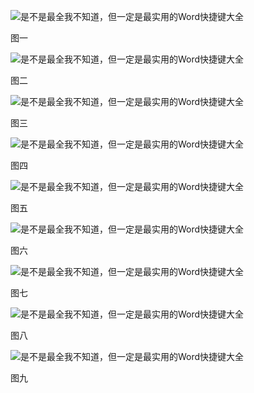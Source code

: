 ![是不是最全我不知道，但一定是最实用的Word快捷键大全](http://p3.pstatp.com/large/1dc40000dee37beafa6e)

图一

![是不是最全我不知道，但一定是最实用的Word快捷键大全](http://p3.pstatp.com/large/1dca0003b4080b21bd55)

图二  

![是不是最全我不知道，但一定是最实用的Word快捷键大全](http://p3.pstatp.com/large/1dc10000d7018c6dd75f)

图三

![是不是最全我不知道，但一定是最实用的Word快捷键大全](http://p3.pstatp.com/large/1dc50003b727b6ff5cb0)

图四

![是不是最全我不知道，但一定是最实用的Word快捷键大全](http://p3.pstatp.com/large/1dca0003b53ebc1b9819)

图五

![是不是最全我不知道，但一定是最实用的Word快捷键大全](http://p1.pstatp.com/large/1f7b0000d90d0a3e8377)

图六

![是不是最全我不知道，但一定是最实用的Word快捷键大全](http://p1.pstatp.com/large/1dbe0003c6f0aa750972)

图七

![是不是最全我不知道，但一定是最实用的Word快捷键大全](http://p3.pstatp.com/large/1dca0003c47457d6a943)

图八

![是不是最全我不知道，但一定是最实用的Word快捷键大全](http://p3.pstatp.com/large/1dca0003c49f7976fa98)

图九
